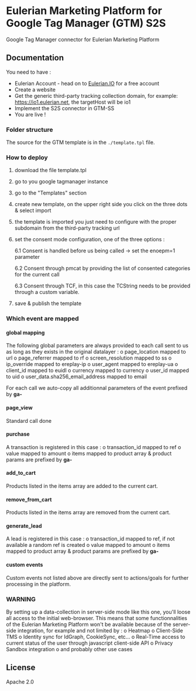 # Eulerian Marketing Platform for Google Tag Manager (GTM) S2S

Google Tag Manager connector for Eulerian Marketing Platform

## Documentation

You need to have :
- Eulerian Account - head on to [Eulerian.IO](https://www.eulerian.io) for a free account
- Create a website
- Get the generic third-party tracking collection domain, for example: https://io1.eulerian.net, the targetHost will be io1
- Implement the S2S connector in GTM-SS
- You are live ! 

### Folder structure

The source for the GTM template is in the `./template.tpl` file.

### How to deploy

1. download the file template.tpl
2. go to you google tagmanager instance
3. go to the "Templates" section
4. create new template, on the upper right side you click on the three dots & select import
5. the template is imported you just need to configure with the proper subdomain from the third-party tracking url
6. set the consent mode configuration, one of the three options :
   
   6.1 Consent is handled before us being called -> set the enoepm=1 parameter
   
   6.2 Consent through pmcat by providing the list of consented categories for the current call
   
   6.3 Consent through TCF, in this case the TCString needs to be provided through a custom variable.
   
8. save & publish the template

### Which event are mapped

#### global mapping

The following global parameters are always provided to each call sent to us as long as they exists in the original datalayer :
  o page_location mapped to url
  o page_referrer mapped to rf
  o screen_resolution mapped to ss
  o ip_override mapped to ereplay-ip
  o user_agent mapped to ereplay-ua
  o client_id mapped to euidl
  o currency mapped to currency
  o user_id mapped to uid
  o user_data.sha256_email_address mapped to email

For each call we auto-copy all additionnal parameters of the event prefixed by **ga-**

#### page_view

Standard call done

#### purchase

A transaction is registered in this case :
  o transaction_id mapped to ref
  o value mapped to amount
  o items mapped to product array & product params are prefixed by **ga-**
  
#### add_to_cart

Products listed in the items array are added to the current cart.

#### remove_from_cart

Products listed in the items array are removed from the current cart.

#### generate_lead

A lead is registered in this case :
  o transaction_id mapped to ref, if not available a random ref is created
  o value mapped to amount
  o items mapped to product array & product params are prefixed by **ga-**

#### custom events

Custom events not listed above are directly sent to actions/goals for further processing in the platform.

### WARNING

By setting up a data-collection in server-side mode like this one, you'll loose all access to the initial web-browser.
This means that some functionnalities of the Eulerian Marketing Platform won't be available because of the server-side integration, for example and not limited by :
   o Heatmap
   o Client-Side TMS
   o Identity sync for IdGraph, CookieSync, etc...
   o Real-Time access to current status of the user through javascript client-side API
   o Privacy Sandbox integration
   o and probably other use cases

## License

Apache 2.0
